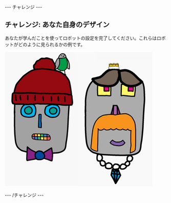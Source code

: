 \--- チャレンジ \---

## チャレンジ: あなた自身のデザイン

あなたが学んだことを使ってロボットの設定を完了してください。これらはロボットがどのように見られるかの例です。

![スクリーンショット](images/robot-examples.png)

\--- /チャレンジ \---